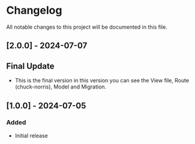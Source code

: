 # Changelog

All notable changes to this project will be documented in this file.

## [2.0.0] - 2024-07-07

## Final Update

- This is the final version in this version you can see the View file, Route (chuck-norris), Model and
  Migration.

## [1.0.0] - 2024-07-05

### Added

- Initial release
